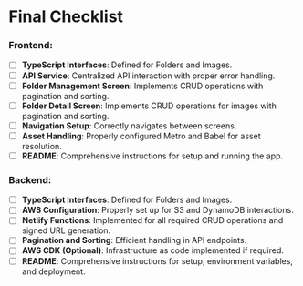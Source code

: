 
# **Final Checklist**

### **Frontend:**
- [ ] **TypeScript Interfaces**: Defined for Folders and Images.
- [ ] **API Service**: Centralized API interaction with proper error handling.
- [ ] **Folder Management Screen**: Implements CRUD operations with pagination and sorting.
- [ ] **Folder Detail Screen**: Implements CRUD operations for images with pagination and sorting.
- [ ] **Navigation Setup**: Correctly navigates between screens.
- [ ] **Asset Handling**: Properly configured Metro and Babel for asset resolution.
- [ ] **README**: Comprehensive instructions for setup and running the app.

### **Backend:**
- [ ] **TypeScript Interfaces**: Defined for Folders and Images.
- [ ] **AWS Configuration**: Properly set up for S3 and DynamoDB interactions.
- [ ] **Netlify Functions**: Implemented for all required CRUD operations and signed URL generation.
- [ ] **Pagination and Sorting**: Efficient handling in API endpoints.
- [ ] **AWS CDK (Optional)**: Infrastructure as code implemented if required.
- [ ] **README**: Comprehensive instructions for setup, environment variables, and deployment.
